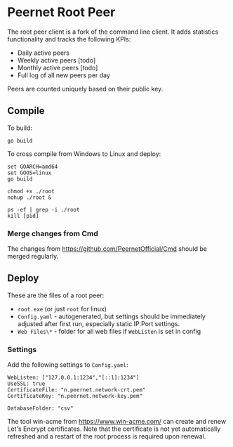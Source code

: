# Peernet Root Peer

The root peer client is a fork of the command line client. It adds statistics functionality and tracks the following KPIs:

* Daily active peers
* Weekly active peers [todo]
* Monthly active peers [todo]
* Full log of all new peers per day

Peers are counted uniquely based on their public key.

## Compile

To build:

```
go build
```

To cross compile from Windows to Linux and deploy:

```
set GOARCH=amd64
set GOOS=linux
go build

chmod +x ./root
nohup ./root &

ps -ef | grep -i ./root
kill [pid]
```

### Merge changes from Cmd

The changes from https://github.com/PeernetOfficial/Cmd should be merged regularly.

## Deploy

These are the files of a root peer:
* `root.exe` (or just `root` for linux)
* `Config.yaml` - autogenerated, but settings should be immediately adjusted after first run, especially static IP:Port settings.
* `Web Files\*` - folder for all web files if `WebListen` is set in config

### Settings

Add the following settings to `Config.yaml`:

```
WebListen: ["127.0.0.1:1234","[::1]:1234"]
UseSSL: true
CertificateFile: "n.peernet.network-crt.pem"
CertificateKey: "n.peernet.network-key.pem"

DatabaseFolder: "csv"
```

The tool win-acme from https://www.win-acme.com/ can create and renew Let's Encrypt certificates. Note that the certificate is not yet automatically refreshed and a restart of the root process is required upon renewal.
